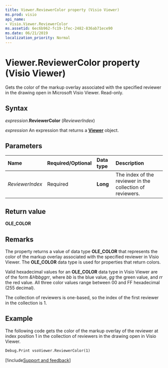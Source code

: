 ```yaml
---
title: Viewer.ReviewerColor property (Visio Viewer)
ms.prod: visio
api_name:
- Visio.Viewer.ReviewerColor
ms.assetid: 6ec6b962-fc19-1fec-2482-836ab71ece90
ms.date: 06/21/2019
localization_priority: Normal
---
```



# Viewer.ReviewerColor property (Visio Viewer)

Gets the color of the markup overlay associated with the specified reviewer in the drawing open in Microsoft Visio Viewer. Read-only.


## Syntax

_expression_.**ReviewerColor** (_ReviewerIndex_)

_expression_ An expression that returns a **[Viewer](Visio.Viewer.md)** object.


## Parameters

|Name|Required/Optional|Data type|Description|
|:-----|:-----|:-----|:-----|
|_ReviewerIndex_|Required| **Long**|The index of the reviewer in the collection of reviewers.|

## Return value

**OLE_COLOR**


## Remarks

The property returns a value of data type **OLE_COLOR** that represents the color of the markup overlay associated with the specified reviewer in Visio Viewer. The **OLE_COLOR** data type is used for properties that return colors.

Valid hexadecimal values for an **OLE_COLOR** data type in Visio Viewer are of the form _&Hbbggrr_, where _bb_ is the blue value, _gg_ the green value, and _rr_ the red value. All three color values range between 00 and FF hexadecimal (255 decimal).

The collection of reviewers is one-based, so the index of the first reviewer in the collection is 1.


## Example

The following code gets the color of the markup overlay of the reviewer at index position 1 in the collection of reviewers in the drawing open in Visio Viewer.

```vb
Debug.Print vsoViewer.ReviewerColor(1)
```

[!include[Support and feedback](~/includes/feedback-boilerplate.md)]